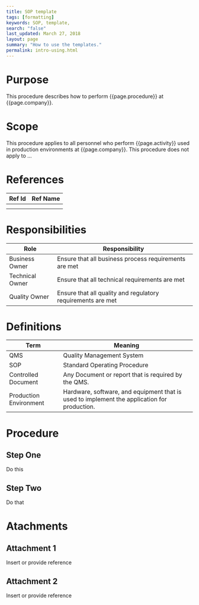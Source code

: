 ```yaml
---
title: SOP template
tags: [formatting]
keywords: SOP, template,
search: "false"
last_updated: March 27, 2018
layout: page
summary: "How to use the templates."
permalink: intro-using.html
---
```



# Purpose
This procedure describes how to perform {{page.procedure}} at {{page.company}}.
# Scope
This procedure applies to all personnel who perform {{page.activity}}
 used in production environments at {{page.company}}.
This procedure does not apply to ...

# References

| Ref Id  | Ref Name  |
|---|---|
|   |   |
|   |   |

# Responsibilities

| Role  | Responsibility  |
|---|---|
| Business Owner  | Ensure that all business process requirements are met |
| Technical Owner  | Ensure that all technical requirements are met|
| Quality Owner  | Ensure that all quality and regulatory requirements are met  |

# Definitions

| Term  | Meaning  |
|---|---|
| QMS   | Quality Management System  |
| SOP  |  Standard Operating Procedure |
| Controlled Document  | Any Document or report that is required by the QMS.  |
| Production Environment | Hardware, software, and equipment that is used to implement the application for production. |

# Procedure
## Step One
Do this

## Step Two
Do that

# Atachments
## Attachment 1
Insert or provide reference
##  Attachment 2
Insert or provide reference
